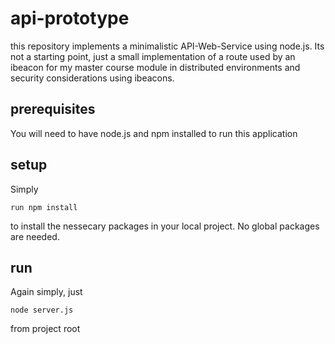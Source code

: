 api-prototype
=============

this repository implements a minimalistic API-Web-Service using node.js. Its not a starting point, just a small implementation of a route used by an ibeacon for my master course module in distributed environments and security considerations using ibeacons.

## prerequisites

You will need to have node.js and npm installed to run this application

## setup

Simply

    run npm install

to install the nessecary packages in your local project. No global packages are needed.

## run

Again simply, just

    node server.js

from project root 
